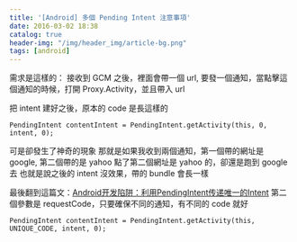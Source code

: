 ```yaml
---
title: '[Android] 多個 Pending Intent 注意事項'
date: 2016-03-02 18:38
catalog: true
header-img: "/img/header_img/article-bg.png"
tags: [android]
---
```

需求是這樣的：
接收到 GCM 之後，裡面會帶一個 url, 要發一個通知，當點擊這個通知的時候，打開 Proxy.Activity，並且帶入 url

把 intent 建好之後，原本的 code 是長這樣的
```
PendingIntent contentIntent = PendingIntent.getActivity(this, 0, intent, 0);
```
可是卻發生了神奇的現象
那就是如果我收到兩個通知，第一個帶的網址是 google, 第二個帶的是 yahoo
點了第二個網址是 yahoo 的，卻還是跑到 google 去
也就是說之後的 intent 沒效果，帶的 bundle 會長一樣

最後翻到這篇文：[Android开发陷阱：利用PendingIntent传递唯一的Intent](http://zhiweiofli.iteye.com/blog/1972513)
第二個參數是 requestCode，只要確保不同的通知，有不同的 code 就好
```
PendingIntent contentIntent = PendingIntent.getActivity(this, UNIQUE_CODE, intent, 0);
```

